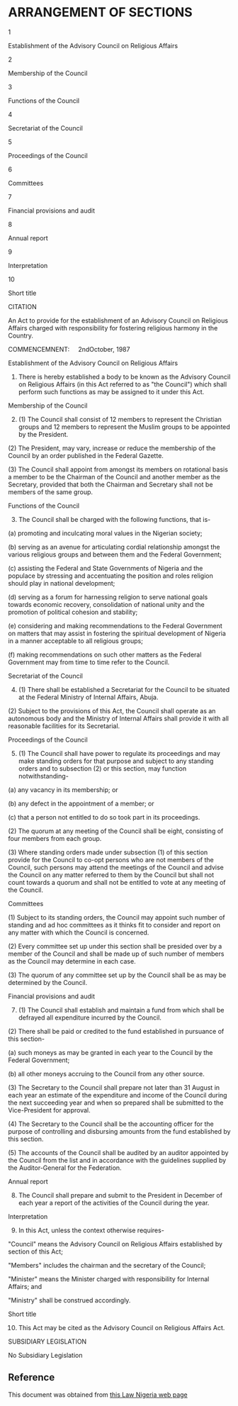 # ARRANGEMENT OF SECTIONS

1

Establishment of the Advisory Council on Religious Affairs

2

Membership of the Council

3

Functions of the Council

4

Secretariat of the Council

5

Proceedings of the Council

6

Committees

7

Financial provisions and audit

8

Annual report

9

Interpretation

10

Short title

CITATION

An Act to provide for the establishment of an Advisory Council on Religious Affairs charged with responsibility for fostering religious harmony in the Country.

COMMENCEMNENT:     2ndOctober, 1987

Establishment of the Advisory Council on Religious Affairs

1. There is hereby established a body to be known as the Advisory Council on Religious Affairs (in this Act referred to as "the Council") which shall perform such functions as may be assigned to it under this Act.

Membership of the Council

2. (1) The Council shall consist of 12 members to represent the Christian groups and 12 members to represent the Muslim groups to be appointed by the President.

(2) The President, may vary, increase or reduce the membership of the Council by an order published in the Federal Gazette.

(3) The Council shall appoint from amongst its members on rotational basis a member to be the Chairman of the Council and another member as the Secretary, provided that both the Chairman and Secretary shall not be members of the same group.

Functions of the Council

3. The Council shall be charged with the following functions, that is-

(a) promoting and inculcating moral values in the Nigerian society;

(b) serving as an avenue for articulating cordial relationship amongst the various religious groups and between them and the Federal Government;

(c) assisting the Federal and State Governments of Nigeria and the populace by stressing and accentuating the position and roles religion should play in national development;

(d) serving as a forum for harnessing religion to serve national goals towards economic recovery, consolidation of national unity and the promotion of political cohesion and stability;

(e) considering and making recommendations to the Federal Government on matters that may assist in fostering the spiritual development of Nigeria in a manner acceptable to all religious groups;

(f) making recommendations on such other matters as the Federal Government may from time to time refer to the Council.

Secretariat of the Council

4. (1) There shall be established a Secretariat for the Council to be situated at the Federal Ministry of Internal Affairs, Abuja.

(2) Subject to the provisions of this Act, the Council shall operate as an autonomous body and the Ministry of Internal Affairs shall provide it with all reasonable facilities for its Secretarial.

Proceedings of the Council

5. (1) The Council shall have power to regulate its proceedings and may make standing orders for that purpose and subject to any standing orders and to subsection (2) or this section, may function notwithstanding-

(a) any vacancy in its membership; or

(b) any defect in the appointment of a member; or

(c) that a person not entitled to do so took part in its proceedings.

(2) The quorum at any meeting of the Council shall be eight, consisting of four members from each group.

(3) Where standing orders made under subsection (1) of this section provide for the Council to co-opt persons who are not members of the Council, such persons may attend the meetings of the Council and advise the Council on any matter referred to them by the Council but shall not count towards a quorum and shall not be entitled to vote at any meeting of the Council.

Committees

(1) Subject to its standing orders, the Council may appoint such number of standing and ad hoc committees as it thinks fit to consider and report on any matter with which the Council is concerned.

(2) Every committee set up under this section shall be presided over by a member of the Council and shall be made up of such number of members as the Council may determine in each case.

(3) The quorum of any committee set up by the Council shall be as may be determined by the Council.

Financial provisions and audit

7. (1) The Council shall establish and maintain a fund from which shall be defrayed all expenditure incurred by the Council.

(2) There shall be paid or credited to the fund established in pursuance of this section-

(a) such moneys as may be granted in each year to the Council by the Federal Government;

(b) all other moneys accruing to the Council from any other source.

(3) The Secretary to the Council shall prepare not later than 31 August in each year an estimate of the expenditure and income of the Council during the next succeeding year and when so prepared shall be submitted to the Vice-President for approval.

(4) The Secretary to the Council shall be the accounting officer for the purpose of controlling and disbursing amounts from the fund established by this section.

(5) The accounts of the Council shall be audited by an auditor appointed by the Council from the list and in accordance with the guidelines supplied by the Auditor-General for the Federation.

Annual report

8. The Council shall prepare and submit to the President in December of each year a report of the activities of the Council during the year.

Interpretation

9. In this Act, unless the context otherwise requires-

"Council" means the Advisory Council on Religious Affairs established by section of this Act;

"Members" includes the chairman and the secretary of the Council;

"Minister" means the Minister charged with responsibility for Internal Affairs; and

"Ministry" shall be construed accordingly.

Short title

10. This Act may be cited as the Advisory Council on Religious Affairs Act.

SUBSIDIARY LEGISLATION

No Subsidiary Legislation

## Reference

This document was obtained from [this Law Nigeria web page](http://www.lawnigeria.com/LFN/A/Advisory-Council-on-Religious-Affairs-Act.php)
